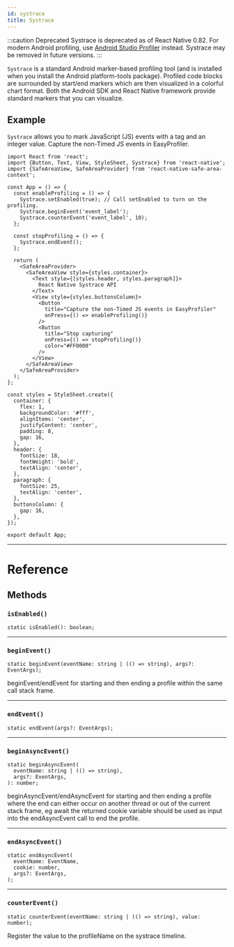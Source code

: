 ```yaml
---
id: systrace
title: Systrace
---
```


:::caution Deprecated
Systrace is deprecated as of React Native 0.82. For modern Android profiling, use [Android Studio Profiler](profiling#profiling-android-ui-performance-with-system-tracing) instead. Systrace may be removed in future versions.
:::

`Systrace` is a standard Android marker-based profiling tool (and is installed when you install the Android platform-tools package). Profiled code blocks are surrounded by start/end markers which are then visualized in a colorful chart format. Both the Android SDK and React Native framework provide standard markers that you can visualize.

## Example

`Systrace` allows you to mark JavaScript (JS) events with a tag and an integer value. Capture the non-Timed JS events in EasyProfiler.

```SnackPlayer name=Systrace%20Example
import React from 'react';
import {Button, Text, View, StyleSheet, Systrace} from 'react-native';
import {SafeAreaView, SafeAreaProvider} from 'react-native-safe-area-context';

const App = () => {
  const enableProfiling = () => {
    Systrace.setEnabled(true); // Call setEnabled to turn on the profiling.
    Systrace.beginEvent('event_label');
    Systrace.counterEvent('event_label', 10);
  };

  const stopProfiling = () => {
    Systrace.endEvent();
  };

  return (
    <SafeAreaProvider>
      <SafeAreaView style={styles.container}>
        <Text style={[styles.header, styles.paragraph]}>
          React Native Systrace API
        </Text>
        <View style={styles.buttonsColumn}>
          <Button
            title="Capture the non-Timed JS events in EasyProfiler"
            onPress={() => enableProfiling()}
          />
          <Button
            title="Stop capturing"
            onPress={() => stopProfiling()}
            color="#FF0000"
          />
        </View>
      </SafeAreaView>
    </SafeAreaProvider>
  );
};

const styles = StyleSheet.create({
  container: {
    flex: 1,
    backgroundColor: '#fff',
    alignItems: 'center',
    justifyContent: 'center',
    padding: 8,
    gap: 16,
  },
  header: {
    fontSize: 18,
    fontWeight: 'bold',
    textAlign: 'center',
  },
  paragraph: {
    fontSize: 25,
    textAlign: 'center',
  },
  buttonsColumn: {
    gap: 16,
  },
});

export default App;
```

---

# Reference

## Methods

### `isEnabled()`

```tsx
static isEnabled(): boolean;
```

---

### `beginEvent()`

```tsx
static beginEvent(eventName: string | (() => string), args?: EventArgs);
```

beginEvent/endEvent for starting and then ending a profile within the same call stack frame.

---

### `endEvent()`

```tsx
static endEvent(args?: EventArgs);
```

---

### `beginAsyncEvent()`

```tsx
static beginAsyncEvent(
  eventName: string | (() => string),
  args?: EventArgs,
): number;
```

beginAsyncEvent/endAsyncEvent for starting and then ending a profile where the end can either occur on another thread or out of the current stack frame, eg await the returned cookie variable should be used as input into the endAsyncEvent call to end the profile.

---

### `endAsyncEvent()`

```tsx
static endAsyncEvent(
  eventName: EventName,
  cookie: number,
  args?: EventArgs,
);
```

---

### `counterEvent()`

```tsx
static counterEvent(eventName: string | (() => string), value: number);
```

Register the value to the profileName on the systrace timeline.
